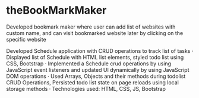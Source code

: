 # theBookMarkMaker
Developed bookmark maker where user can add list of websites with custom name, and can visit bookmarked website later by clicking on the specific website 

Developed Schedule application with CRUD operations to track list of tasks
· Displayed list of Schedule with HTML list elements, styled todo list using CSS, Bootstrap
· Implemented a Schedule crud operations by using JavaScript event listeners and updated UI
dynamically by using JavaScript DOM operations
· Used Arrays, Objects and their methods during todolist CRUD Operations, Persisted todo list state on
page reloads using local storage methods
· Technologies used: HTML, CSS, JS, Bootstrap
